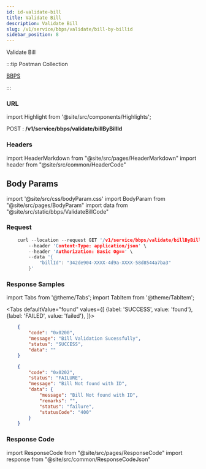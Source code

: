 ```yaml
---
id: id-validate-bill
title: Validate Bill
description: Validate Bill
slug: /v1/service/bbps/validate/bill-by-billid
sidebar_position: 8
---
```


Validate Bill

:::tip Postman Collection

<a href="https://www.google.com" target="_blank">BBPS</a>

:::

### URL

import Highlight from '@site/src/components/Highlights';

<Highlight className="post">POST</Highlight> : <strong>/v1/service/bbps/validate/billByBillId</strong>

### Headers

import HeaderMarkdown from "@site/src/pages/HeaderMarkdown"
import header from "@site/src/common/HeaderCode"

<HeaderMarkdown data={header}/>

## Body Params

import '@site/src/css/bodyParam.css'
import BodyParam from "@site/src/pages/BodyParam"
import data from "@site/src/static/bbps/ValidateBillCode"

<BodyParam data={data}/>

### Request

```c title="Example Request"
    curl --location --request GET '/v1/service/bbps/validate/billByBillId' \
        --header 'Content-Type: application/json' \
        --header 'Authorization: Basic Og==' \
        --data '{
            "billId": "342de904-XXXX-4d9a-XXXX-58d8544a7ba3"
        }'
```

### Response Samples

import Tabs from '@theme/Tabs';
import TabItem from '@theme/TabItem';

<Tabs
    defaultValue="found"
    values={[
        {label: 'SUCCESS', value: 'found'},
        {label: 'FAILED', value: 'failed'},
    ]}>

<TabItem value="found">

```json
    {
        "code": "0x0200",
        "message": "Bill Validation Sucessfully",
        "status": "SUCCESS",
        "data": ""
    }
```

</TabItem>

<TabItem value="failed">

```json
    {
        "code": "0x0202",
        "status": "FAILURE",
        "message": "Bill Not found with ID",
        "data": {
            "message": "Bill Not found with ID",
            "remarks": "",
            "status": "failure",
            "statusCode": "400"
        }
    }
```

</TabItem>
</Tabs>

### Response Code

import ResponseCode from "@site/src/pages/ResponseCode"
import response from "@site/src/common/ResponseCodeJson"

<ResponseCode data={response}/>